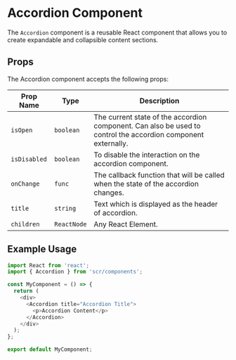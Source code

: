 # Accordion Component

The `Accordion` component is a reusable React component that allows you to create expandable and collapsible content sections. 

## Props

 The Accordion component accepts the following props:

  | Prop Name | Type | Description |
  |---|---|---|
  | `isOpen` | `boolean` | The current state of the accordion component. Can also be used to control the accordion component externally. |
  | `isDisabled` | `boolean` | To disable the interaction on the accordion component. |
  | `onChange` | `func` | The callback function that will be called when the state of the accordion changes. |
  | `title` | `string` | Text which is displayed as the header of accordion. |
  | `children` | `ReactNode` | Any React Element. |


## Example Usage

```javascript
import React from 'react';
import { Accordion } from 'scr/components';

const MyComponent = () => {
  return (
    <div>
      <Accordion title="Accordion Title">
        <p>Accordion Content</p>
      </Accordion>
    </div>
  );
};

export default MyComponent;
